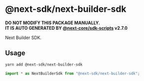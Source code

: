 # @next-sdk/next-builder-sdk

**DO NOT MODIFY THIS PACKAGE MANUALLY.**  
**IT IS AUTO GENERATED BY [@next-core/sdk-scripts] v2.7.0**

Next Builder SDK.

## Usage

```bash
yarn add @next-sdk/next-builder-sdk
```

```ts
import * as NextBuilderSdk from "@next-sdk/next-builder-sdk";
```

[@next-core/sdk-scripts]: https://github.com/easyops-cn/next-core/tree/master/packages/sdk-scripts
